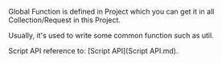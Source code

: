 Global Function is defined in Project which you can get it in all Collection/Request in this Project.

Usually, it's used to write some common function such as util.

Script API reference to: [Script API](Script API.md).